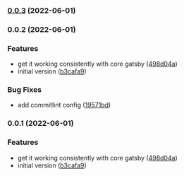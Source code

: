 

### [0.0.3](https://github.com/bond-london/gatsby-graphql-typegen/compare/v0.0.2...v0.0.3) (2022-06-01)

### 0.0.2 (2022-06-01)


### Features

* get it working consistently with core gatsby ([498d04a](https://github.com/bond-london/gatsby-graphql-typegen/commit/498d04aabc0bc4c14e5099239b5684e8f5c70306))
* initial version ([b3cafa9](https://github.com/bond-london/gatsby-graphql-typegen/commit/b3cafa90685a428be864b46ff47ee52150c9b719))


### Bug Fixes

* add commitlint config ([19571bd](https://github.com/bond-london/gatsby-graphql-typegen/commit/19571bda5f24f3a44a077d952e389bb683892ea2))

### 0.0.1 (2022-06-01)


### Features

* get it working consistently with core gatsby ([498d04a](https://github.com/bond-london/gatsby-graphql-typegen/commit/498d04aabc0bc4c14e5099239b5684e8f5c70306))
* initial version ([b3cafa9](https://github.com/bond-london/gatsby-graphql-typegen/commit/b3cafa90685a428be864b46ff47ee52150c9b719))